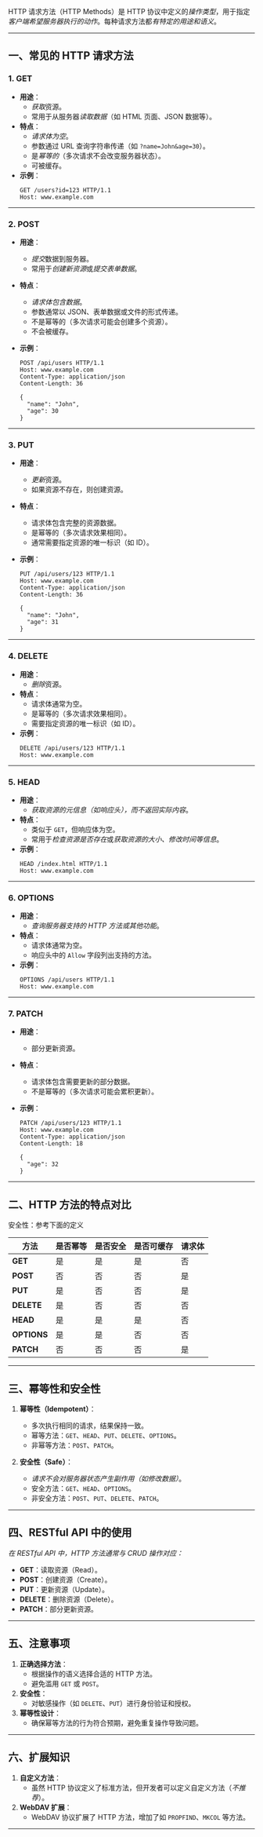 HTTP 请求方法（HTTP Methods）是 HTTP 协议中定义的*操作类型*，用于指定*客户端希望服务器执行的动作*。每种请求方法都*有特定的用途和语义*。

---

## 一、常见的 HTTP 请求方法

### 1. **GET**

- **用途**：
  - *获取*资源。
  - 常用于从服务器*读取数据*（如 HTML 页面、JSON 数据等）。
- **特点**：
  - *请求体为空*。
  - 参数通过 URL 查询字符串传递（如 `?name=John&age=30`）。
  - 是*幂等的*（多次请求不会改变服务器状态）。
  - 可被缓存。
- **示例**：
  ```
  GET /users?id=123 HTTP/1.1
  Host: www.example.com
  ```

---

### 2. **POST**

- **用途**：
  - *提交*数据到服务器。
  - 常用于*创建新资源*或*提交表单数据*。
- **特点**：
  - *请求体包含数据*。
  - 参数通常以 JSON、表单数据或文件的形式传递。
  - 不是幂等的（多次请求可能会创建多个资源）。
  - 不会被缓存。
- **示例**：

  ```
  POST /api/users HTTP/1.1
  Host: www.example.com
  Content-Type: application/json
  Content-Length: 36

  {
    "name": "John",
    "age": 30
  }
  ```

---

### 3. **PUT**

- **用途**：
  - *更新*资源。
  - 如果资源不存在，则创建资源。
- **特点**：
  - 请求体包含完整的资源数据。
  - 是幂等的（多次请求效果相同）。
  - 通常需要指定资源的唯一标识（如 ID）。
- **示例**：

  ```
  PUT /api/users/123 HTTP/1.1
  Host: www.example.com
  Content-Type: application/json
  Content-Length: 36

  {
    "name": "John",
    "age": 31
  }
  ```

---

### 4. **DELETE**

- **用途**：
  - *删除*资源。
- **特点**：
  - 请求体通常为空。
  - 是幂等的（多次请求效果相同）。
  - 需要指定资源的唯一标识（如 ID）。
- **示例**：
  ```
  DELETE /api/users/123 HTTP/1.1
  Host: www.example.com
  ```

---

### 5. **HEAD**

- **用途**：
  - *获取资源的元信息（如响应头），而不返回实际内容*。
- **特点**：
  - 类似于 `GET`，但响应体为空。
  - 常用于*检查资源是否存在*或*获取资源的大小、修改时间等信息*。
- **示例**：
  ```
  HEAD /index.html HTTP/1.1
  Host: www.example.com
  ```

---

### 6. **OPTIONS**

- **用途**：
  - *查询服务器支持的 HTTP 方法或其他功能*。
- **特点**：
  - 请求体通常为空。
  - 响应头中的 `Allow` 字段列出支持的方法。
- **示例**：
  ```
  OPTIONS /api/users HTTP/1.1
  Host: www.example.com
  ```

---

### 7. **PATCH**

- **用途**：
  - 部分更新资源。
- **特点**：
  - 请求体包含需要更新的部分数据。
  - 不是幂等的（多次请求可能会累积更新）。
- **示例**：

  ```
  PATCH /api/users/123 HTTP/1.1
  Host: www.example.com
  Content-Type: application/json
  Content-Length: 18

  {
    "age": 32
  }
  ```

---

## 二、HTTP 方法的特点对比
安全性：参考下面的定义

| 方法        | 是否幂等 | 是否安全 | 是否可缓存 | 请求体 |
| ----------- | -------- | -------- | ---------- | ------ |
| **GET**     | 是       | 是       | 是         | 否     |
| **POST**    | 否       | 否       | 否         | 是     |
| **PUT**     | 是       | 否       | 否         | 是     |
| **DELETE**  | 是       | 否       | 否         | 否     |
| **HEAD**    | 是       | 是       | 是         | 否     |
| **OPTIONS** | 是       | 是       | 否         | 否     |
| **PATCH**   | 否       | 否       | 否         | 是     |

---

## 三、幂等性和安全性

1. **幂等性（Idempotent）**：

   - 多次执行相同的请求，结果保持一致。
   - 幂等方法：`GET`、`HEAD`、`PUT`、`DELETE`、`OPTIONS`。
   - 非幂等方法：`POST`、`PATCH`。

2. **安全性（Safe）**：
   - *请求不会对服务器状态产生副作用（如修改数据）*。
   - 安全方法：`GET`、`HEAD`、`OPTIONS`。
   - 非安全方法：`POST`、`PUT`、`DELETE`、`PATCH`。

---

## 四、RESTful API 中的使用

*在 RESTful API 中，HTTP 方法通常与 CRUD 操作对应：*

- **GET**：读取资源（Read）。
- **POST**：创建资源（Create）。
- **PUT**：更新资源（Update）。
- **DELETE**：删除资源（Delete）。
- **PATCH**：部分更新资源。

---

## 五、注意事项

1. **正确选择方法**：
   - 根据操作的语义选择合适的 HTTP 方法。
   - 避免滥用 `GET` 或 `POST`。
2. **安全性**：
   - 对敏感操作（如 `DELETE`、`PUT`）进行身份验证和授权。
3. **幂等性设计**：
   - 确保幂等方法的行为符合预期，避免重复操作导致问题。

---

## 六、扩展知识

1. **自定义方法**：
   - 虽然 HTTP 协议定义了标准方法，但开发者可以定义自定义方法（*不推荐*）。
2. **WebDAV 扩展**：
   - WebDAV 协议扩展了 HTTP 方法，增加了如 `PROPFIND`、`MKCOL` 等方法。

---
